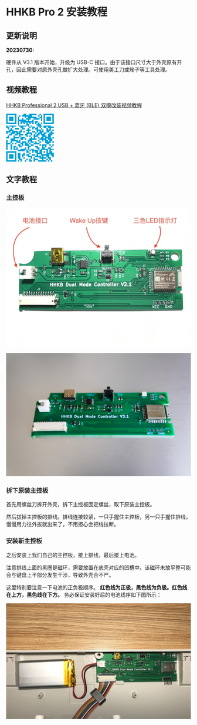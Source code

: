 # HHKB Pro 2 安装教程
## 更新说明
**20230730:**

硬件从 V3.1 版本开始，升级为 USB-C 接口。由于该接口尺寸大于外壳原有开孔，因此需要对原外壳孔做扩大处理。可使用美工刀或矬子等工具处理。
## 视频教程
[HHKB Professional 2 USB + 蓝牙 (BLE) 双模改装视频教程](https://www.bilibili.com/video/BV1RM411d7et/)

![扫码直达](../images/hhkb_pro2/hhkb_pro2_install_video_QR.png)

## 文字教程
### 主控板
![图1 V2.1 主控板](../images/hhkb_pro2/controller_V2.1.JPG)

![图2 V3.1 主控板](../images/hhkb_pro2/HHKB_V3.1.JPG)

### 拆下原装主控板
首先用螺丝刀拆开外壳，拆下主控板固定螺丝，取下原装主控板。

然后拔掉主控板的排线。排线连接较紧，一只手握住主控板，另一只手握住排线，慢慢用力往外拔就出来了，不用担心会把线拉断。

### 安装新主控板
之后安装上我们自己的主控板，接上排线，最后接上电池。

注意排线上面的黑圈是磁环，需要放置在底壳对应的凹槽中。该磁环未放平整可能会与键盘上半部分发生干涉，导致外壳合不严。

这里特别要注意一下电池的正负极顺序。
**红色线为正极，黑色线为负极。红色线在上方，黑色线在下方。** 务必保证安装好后的电池线序如下图所示：

![图2 安装完成后的效果](../images/hhkb_pro2/install.JPG)
